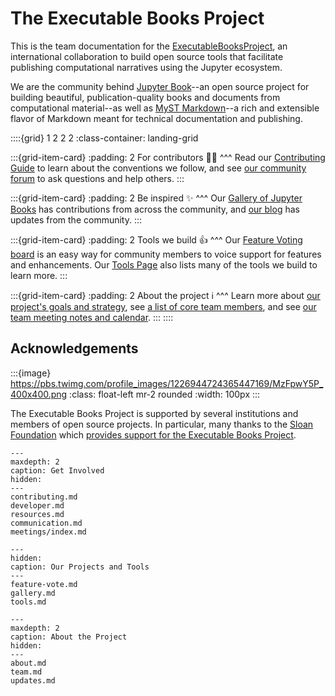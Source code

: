 # The Executable Books Project

This is the team documentation for the
[ExecutableBooksProject](https://github.com/executablebooks), an international
collaboration to build open source tools that facilitate publishing
computational narratives using the Jupyter ecosystem.

We are the community behind [Jupyter Book](https://jupyterbook.org)--an open source project for building beautiful, publication-quality books and documents from computational material--as well as [MyST Markdown](https://myst-parser.readthedocs.io/en/latest/)--a rich and extensible flavor of Markdown meant for technical documentation and publishing.

::::\{grid} 1 2 2 2
:class-container: landing-grid

:::\{grid-item-card}
:padding: 2
For contributors 👩‍💻
^^^
Read our [Contributing Guide](contributing.md) to learn about the conventions we follow, and see [our community forum](https://github.com/executablebooks/meta/discussions) to ask questions and help others.
:::

:::\{grid-item-card}
:padding: 2
Be inspired ✨
^^^
Our [Gallery of Jupyter Books](gallery.md) has contributions from across the community, and [our blog](updates.md) has updates from the community.
:::

:::\{grid-item-card}
:padding: 2
Tools we build 👍
^^^
Our [Feature Voting board](feature-vote.md) is an easy way for community members to voice support for features and enhancements. Our [Tools Page](tools.md) also lists many of the tools we build to learn more.
:::

:::\{grid-item-card}
:padding: 2
About the project ℹ️
^^^
Learn more about [our project's goals and strategy](about.md), see [a list of core team members](team.md), and see [our team meeting notes and calendar](meetings/index.md).
:::
::::

## Acknowledgements

:::\{image} https://pbs.twimg.com/profile_images/1226944724365447169/MzFpwY5P_400x400.png
:class: float-left mr-2 rounded
:width: 100px
:::

The Executable Books Project is supported by several institutions and members of open source projects.
In particular, many thanks to the [Sloan Foundation](https://sloan.org) which [provides support for the Executable Books Project](https://sloan.org/grant-detail/9231).

```{toctree}
---
maxdepth: 2
caption: Get Involved
hidden:
---
contributing.md
developer.md
resources.md
communication.md
meetings/index.md
```

```{toctree}
---
hidden:
caption: Our Projects and Tools
---
feature-vote.md
gallery.md
tools.md
```

```{toctree}
---
maxdepth: 2
caption: About the Project
hidden:
---
about.md
team.md
updates.md
```
